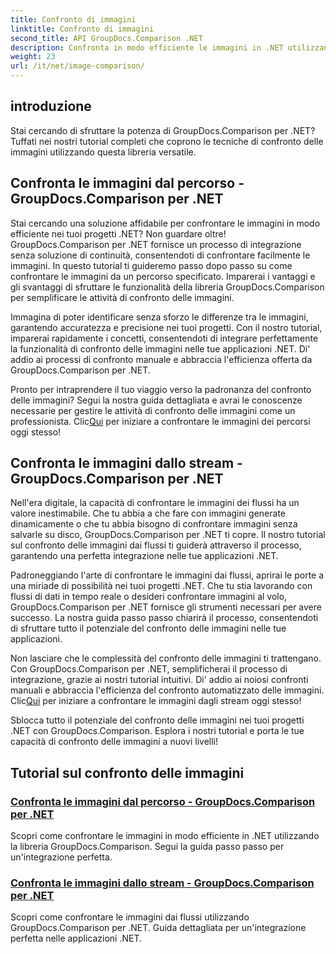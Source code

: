```yaml
---
title: Confronto di immagini
linktitle: Confronto di immagini
second_title: API GroupDocs.Comparison .NET
description: Confronta in modo efficiente le immagini in .NET utilizzando la libreria GroupDocs.Comparison. Tutorial passo passo per un'integrazione perfetta dal percorso o dal flusso.
weight: 23
url: /it/net/image-comparison/
---
```


## introduzione

Stai cercando di sfruttare la potenza di GroupDocs.Comparison per .NET? Tuffati nei nostri tutorial completi che coprono le tecniche di confronto delle immagini utilizzando questa libreria versatile.

## Confronta le immagini dal percorso - GroupDocs.Comparison per .NET

Stai cercando una soluzione affidabile per confrontare le immagini in modo efficiente nei tuoi progetti .NET? Non guardare oltre! GroupDocs.Comparison per .NET fornisce un processo di integrazione senza soluzione di continuità, consentendoti di confrontare facilmente le immagini. In questo tutorial ti guideremo passo dopo passo su come confrontare le immagini da un percorso specificato. Imparerai i vantaggi e gli svantaggi di sfruttare le funzionalità della libreria GroupDocs.Comparison per semplificare le attività di confronto delle immagini.

Immagina di poter identificare senza sforzo le differenze tra le immagini, garantendo accuratezza e precisione nei tuoi progetti. Con il nostro tutorial, imparerai rapidamente i concetti, consentendoti di integrare perfettamente la funzionalità di confronto delle immagini nelle tue applicazioni .NET. Di' addio ai processi di confronto manuale e abbraccia l'efficienza offerta da GroupDocs.Comparison per .NET.

 Pronto per intraprendere il tuo viaggio verso la padronanza del confronto delle immagini? Segui la nostra guida dettagliata e avrai le conoscenze necessarie per gestire le attività di confronto delle immagini come un professionista. Clic[Qui](./compare-images-from-path/) per iniziare a confrontare le immagini dei percorsi oggi stesso!

## Confronta le immagini dallo stream - GroupDocs.Comparison per .NET

Nell'era digitale, la capacità di confrontare le immagini dei flussi ha un valore inestimabile. Che tu abbia a che fare con immagini generate dinamicamente o che tu abbia bisogno di confrontare immagini senza salvarle su disco, GroupDocs.Comparison per .NET ti copre. Il nostro tutorial sul confronto delle immagini dai flussi ti guiderà attraverso il processo, garantendo una perfetta integrazione nelle tue applicazioni .NET.

Padroneggiando l'arte di confrontare le immagini dai flussi, aprirai le porte a una miriade di possibilità nei tuoi progetti .NET. Che tu stia lavorando con flussi di dati in tempo reale o desideri confrontare immagini al volo, GroupDocs.Comparison per .NET fornisce gli strumenti necessari per avere successo. La nostra guida passo passo chiarirà il processo, consentendoti di sfruttare tutto il potenziale del confronto delle immagini nelle tue applicazioni.

Non lasciare che le complessità del confronto delle immagini ti trattengano. Con GroupDocs.Comparison per .NET, semplificherai il processo di integrazione, grazie ai nostri tutorial intuitivi. Di' addio ai noiosi confronti manuali e abbraccia l'efficienza del confronto automatizzato delle immagini. Clic[Qui](./compare-images-from-stream/) per iniziare a confrontare le immagini dagli stream oggi stesso!

Sblocca tutto il potenziale del confronto delle immagini nei tuoi progetti .NET con GroupDocs.Comparison. Esplora i nostri tutorial e porta le tue capacità di confronto delle immagini a nuovi livelli!
## Tutorial sul confronto delle immagini
### [Confronta le immagini dal percorso - GroupDocs.Comparison per .NET](./compare-images-from-path/)
Scopri come confrontare le immagini in modo efficiente in .NET utilizzando la libreria GroupDocs.Comparison. Segui la guida passo passo per un'integrazione perfetta.
### [Confronta le immagini dallo stream - GroupDocs.Comparison per .NET](./compare-images-from-stream/)
Scopri come confrontare le immagini dai flussi utilizzando GroupDocs.Comparison per .NET. Guida dettagliata per un'integrazione perfetta nelle applicazioni .NET.